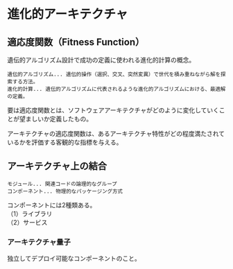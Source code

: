 # 進化的アーキテクチャ  
## 適応度関数（Fitness Function）  
遺伝的アルゴリズム設計で成功の定義に使われる進化的計算の概念。  
```  
遺伝的アルゴリズム... 遺伝的操作（選択、交叉、突然変異）で世代を積み重ねながら解を探索する方法。  
進化的計算... 遺伝的アルゴリズムに代表されるような進化的アルゴリズムにおける、最適解の定義。  
```  
要は適応度関数とは、ソフトウェアアーキテクチャがどのように変化していくことが望ましいか定義したもの。  
  
アーキテクチャの適応度関数は、あるアーキテクチャ特性がどの程度満たされているかを評価する客観的な指標を与える。  
  
## アーキテクチャ上の結合  
```  
モジュール... 関連コードの論理的なグループ  
コンポーネント... 物理的なパッケージング方式  
```  
コンポーネントには2種類ある。  
（1）ライブラリ  
（2）サービス  
  
### アーキテクチャ量子  
独立してデプロイ可能なコンポーネントのこと。  
    
